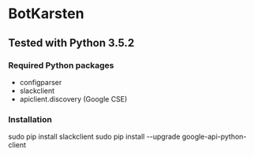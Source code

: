 # BotKarsten

## Tested with Python 3.5.2

### Required Python packages
- configparser
- slackclient
- apiclient.discovery (Google CSE)


### Installation
sudo pip install slackclient
sudo pip install --upgrade google-api-python-client
